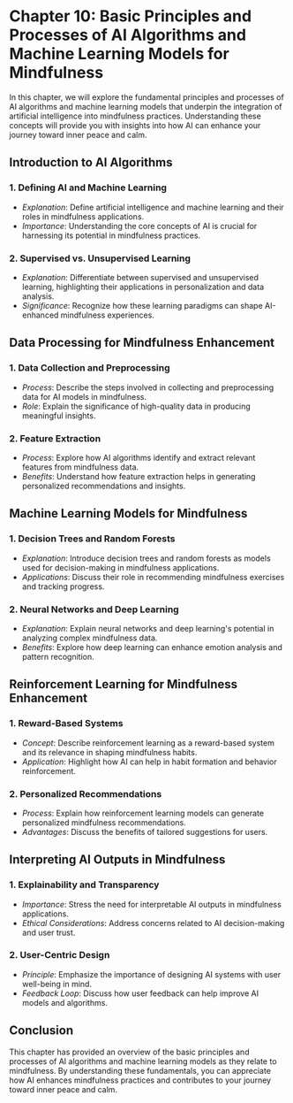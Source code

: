 Chapter 10: Basic Principles and Processes of AI Algorithms and Machine Learning Models for Mindfulness
=======================================================================================================

In this chapter, we will explore the fundamental principles and processes of AI algorithms and machine learning models that underpin the integration of artificial intelligence into mindfulness practices. Understanding these concepts will provide you with insights into how AI can enhance your journey toward inner peace and calm.

**Introduction to AI Algorithms**
---------------------------------

### 1. **Defining AI and Machine Learning**

* *Explanation*: Define artificial intelligence and machine learning and their roles in mindfulness applications.
* *Importance*: Understanding the core concepts of AI is crucial for harnessing its potential in mindfulness practices.

### 2. **Supervised vs. Unsupervised Learning**

* *Explanation*: Differentiate between supervised and unsupervised learning, highlighting their applications in personalization and data analysis.
* *Significance*: Recognize how these learning paradigms can shape AI-enhanced mindfulness experiences.

**Data Processing for Mindfulness Enhancement**
-----------------------------------------------

### 1. **Data Collection and Preprocessing**

* *Process*: Describe the steps involved in collecting and preprocessing data for AI models in mindfulness.
* *Role*: Explain the significance of high-quality data in producing meaningful insights.

### 2. **Feature Extraction**

* *Process*: Explore how AI algorithms identify and extract relevant features from mindfulness data.
* *Benefits*: Understand how feature extraction helps in generating personalized recommendations and insights.

**Machine Learning Models for Mindfulness**
-------------------------------------------

### 1. **Decision Trees and Random Forests**

* *Explanation*: Introduce decision trees and random forests as models used for decision-making in mindfulness applications.
* *Applications*: Discuss their role in recommending mindfulness exercises and tracking progress.

### 2. **Neural Networks and Deep Learning**

* *Explanation*: Explain neural networks and deep learning's potential in analyzing complex mindfulness data.
* *Benefits*: Explore how deep learning can enhance emotion analysis and pattern recognition.

**Reinforcement Learning for Mindfulness Enhancement**
------------------------------------------------------

### 1. **Reward-Based Systems**

* *Concept*: Describe reinforcement learning as a reward-based system and its relevance in shaping mindfulness habits.
* *Application*: Highlight how AI can help in habit formation and behavior reinforcement.

### 2. **Personalized Recommendations**

* *Process*: Explain how reinforcement learning models can generate personalized mindfulness recommendations.
* *Advantages*: Discuss the benefits of tailored suggestions for users.

**Interpreting AI Outputs in Mindfulness**
------------------------------------------

### 1. **Explainability and Transparency**

* *Importance*: Stress the need for interpretable AI outputs in mindfulness applications.
* *Ethical Considerations*: Address concerns related to AI decision-making and user trust.

### 2. **User-Centric Design**

* *Principle*: Emphasize the importance of designing AI systems with user well-being in mind.
* *Feedback Loop*: Discuss how user feedback can help improve AI models and algorithms.

**Conclusion**
--------------

This chapter has provided an overview of the basic principles and processes of AI algorithms and machine learning models as they relate to mindfulness. By understanding these fundamentals, you can appreciate how AI enhances mindfulness practices and contributes to your journey toward inner peace and calm.
